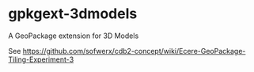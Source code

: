 # gpkgext-3dmodels
A GeoPackage extension for 3D Models

See https://github.com/sofwerx/cdb2-concept/wiki/Ecere-GeoPackage-Tiling-Experiment-3
